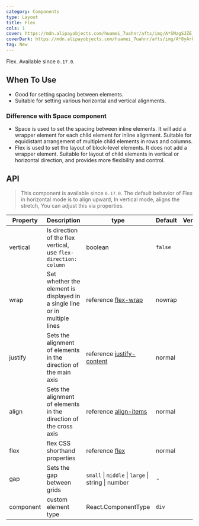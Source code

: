```yaml
---
category: Components
type: Layout
title: Flex
cols: 1
cover: https://mdn.alipayobjects.com/huamei_7uahnr/afts/img/A*SMzgSJZE_AwAAAAAAAAAAAAADrJ8AQ/original
coverDark: https://mdn.alipayobjects.com/huamei_7uahnr/afts/img/A*8yArQ43EGccAAAAAAAAAAAAADrJ8AQ/original
tag: New
---
```


Flex. Available since `0.17.0`.

## When To Use

- Good for setting spacing between elements.
- Suitable for setting various horizontal and vertical alignments.

### Difference with Space component

- Space is used to set the spacing between inline elements. It will add a wrapper element for each child element for inline alignment. Suitable for equidistant arrangement of multiple child elements in rows and columns.
- Flex is used to set the layout of block-level elements. It does not add a wrapper element. Suitable for layout of child elements in vertical or horizontal direction, and provides more flexibility and control.


## API

> This component is available since `0.17.0`. The default behavior of Flex in horizontal mode is to align upward, In vertical mode, aligns the stretch, You can adjust this via properties.

| Property | Description | type | Default | Version |
| --- | --- | --- | --- | --- |
| vertical | Is direction of the flex vertical, use `flex-direction: column` | boolean | `false` |  |
| wrap | Set whether the element is displayed in a single line or in multiple lines | reference [flex-wrap](https://developer.mozilla.org/en-US/docs/Web/CSS/flex-wrap) | nowrap |  |
| justify | Sets the alignment of elements in the direction of the main axis | reference [justify-content](https://developer.mozilla.org/en-US/docs/Web/CSS/justify-content) | normal |  |
| align | Sets the alignment of elements in the direction of the cross axis | reference [align-items](https://developer.mozilla.org/en-US/docs/Web/CSS/align-items) | normal |  |
| flex | flex CSS shorthand properties | reference [flex](https://developer.mozilla.org/en-US/docs/Web/CSS/flex) | normal |  |
| gap | Sets the gap between grids | `small` \| `middle` \| `large` \| string \| number | - |  |
| component | custom element type | React.ComponentType | `div` |  |

